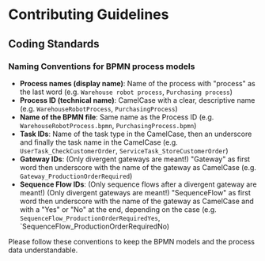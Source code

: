 # Contributing Guidelines

## Coding Standards

### Naming Conventions for BPMN process models

- **Process names (display name)**: Name of the process with "process" as the last word (e.g. `Warehouse robot process`, `Purchasing process`)
- **Process ID (technical name)**: CamelCase with a clear, descriptive name (e.g. `WarehouseRobotProcess`, `PurchasingProcess`)
- **Name of the BPMN file**: Same name as the Process ID (e.g. `WarehouseRobotProcess.bpmn`, `PurchasingProcess.bpmn`)
- **Task IDs**: Name of the task type in the CamelCase, then an underscore and finally the task name in the CamelCase (e.g. `UserTask_CheckCustomerOrder`, `ServiceTask_StoreCustomerOrder`)
- **Gateway IDs**: (Only divergent gateways are meant!) "Gateway" as first word then underscore with the name of the gateway as CamelCase (e.g. `Gateway_ProductionOrderRequired`)
- **Sequence Flow IDs**: (Only sequence flows after a divergent gateway are meant!) (Only divergent gateways are meant!) "SequenceFlow" as first word then underscore with the name of the gateway as CamelCase and with a "Yes" or "No" at the end, depending on the case (e.g. `SequenceFlow_ProductionOrderRequiredYes`, `SequenceFlow_ProductionOrderRequiredNo)

Please follow these conventions to keep the BPMN models and the process data understandable.

